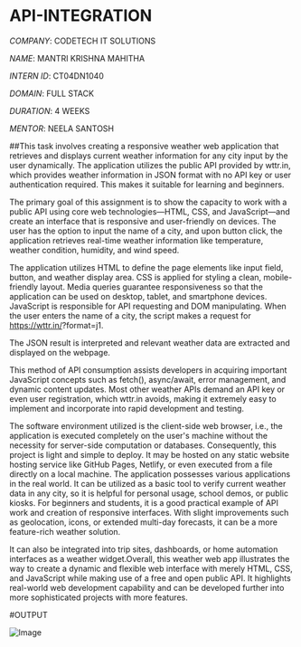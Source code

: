 # API-INTEGRATION

*COMPANY*: CODETECH IT SOLUTIONS

*NAME*: MANTRI KRISHNA MAHITHA

*INTERN ID*: CT04DN1040

*DOMAIN*: FULL STACK

*DURATION*: 4 WEEKS

*MENTOR*: NEELA SANTOSH

##This task involves creating a responsive weather web application that retrieves and displays current weather information for any city input by the user dynamically. The application utilizes the public API provided by wttr.in, which provides weather information in JSON format with no API key or user authentication required. This makes it suitable for learning and beginners.

The primary goal of this assignment is to show the capacity to work with a public API using core web technologies—HTML, CSS, and JavaScript—and create an interface that is responsive and user-friendly on devices. The user has the option to input the name of a city, and upon button click, the application retrieves real-time weather information like temperature, weather condition, humidity, and wind speed.

The application utilizes HTML to define the page elements like input field, button, and weather display area. CSS is applied for styling a clean, mobile-friendly layout. Media queries guarantee responsiveness so that the application can be used on desktop, tablet, and smartphone devices. JavaScript is responsible for API requesting and DOM manipulating. When the user enters the name of a city, the script makes a request for https://wttr.in/<city>?format=j1.

The JSON result is interpreted and relevant weather data are extracted and displayed on the webpage.

This method of API consumption assists developers in acquiring important JavaScript concepts such as fetch(), async/await, error management, and dynamic content updates. Most other weather APIs demand an API key or even user registration, which wttr.in avoids, making it extremely easy to implement and incorporate into rapid development and testing.

The software environment utilized is the client-side web browser, i.e., the application is executed completely on the user's machine without the necessity for server-side computation or databases. Consequently, this project is light and simple to deploy. It may be hosted on any static website hosting service like GitHub Pages, Netlify, or even executed from a file directly on a local machine. The application possesses various applications in the real world. It can be utilized as a basic tool to verify current weather data in any city, so it is helpful for personal usage, school demos, or public kiosks. For beginners and students, it is a good practical example of API work and creation of responsive interfaces. With slight improvements such as geolocation, icons, or extended multi-day forecasts, it can be a more feature-rich weather solution.

It can also be integrated into trip sites, dashboards, or home automation interfaces as a weather widget.Overall, this weather web app illustrates the way to create a dynamic and flexible web interface with merely HTML, CSS, and JavaScript while making use of a free and open public API. It highlights real-world web development capability and can be developed further into more sophisticated projects with more features.


#OUTPUT

![Image](https://github.com/user-attachments/assets/4ac0ead1-bac5-4259-9695-de714c357de4)
